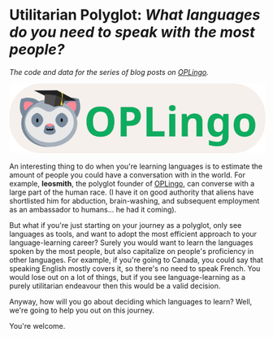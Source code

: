 # Utilitarian Polyglot: _What languages do you need to speak with the most people?_

_The code and data for the series of blog posts on [OPLingo](https://oplingo.com/blog)._

![OPLingo](oplingo_logo.png)

An interesting thing to do when you're learning languages is to estimate the amount of people you could have a conversation with in the world. For example, __leosmith__, the polyglot founder of [OPLingo](https://oplingo.com), can converse with a large part of the human race. (I have it on good authority that aliens have shortlisted him for abduction, brain-washing, and subsequent employment as an ambassador to humans... he had it coming). 

But what if you're just starting on your journey as a polyglot, only see languages as tools, and want to adopt the most efficient approach to your language-learning career? Surely you would want to learn the languages spoken by the most people, but also capitalize on people's proficiency in other languages. For example, if you're going to Canada, you could say that speaking English mostly covers it, so there's no need to speak French. You would lose out on a lot of things, but if you see language-learning as a purely utilitarian endeavour then this would be a valid decision. 

Anyway, how will you go about deciding which languages to learn? Well, we're going to help you out on this journey. 

You're welcome. 
